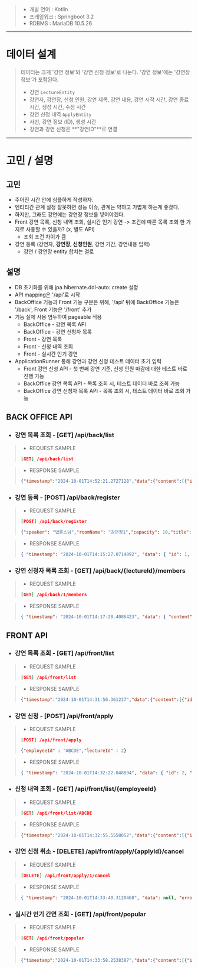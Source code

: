>* 개발 언어 : Kotlin
>* 프레임워크 : Springboot 3.2
>* RDBMS : MariaDB 10.5.26
***

# 데이터 설계
> 데이터는 크게 '강연 정보'와 '강연 신청 정보'로 나눈다.
> '강연 정보'에는 '강연장 정보'가 포함된다.
>* 강연 ``` LectureEntity ```
>  * 강연자, 강연장, 신청 인원, 강연 제목, 강연 내용, 강연 시작 시간, 강연 종료 시간, 생성 시간, 수정 시간
>* 강연 신청 내역 ``` ApplyEntity ```
>  * 사번, 강연 정보 (ID), 생성 시간
>* 강연과 강연 신청은 **"강연ID"**로 연결
***

# 고민 / 설명
## 고민
* 주어진 시간 안에 심플하게 작성하자.
* 엔티티간 관계 설정 잘못하면 성능 이슈, 관계는 약하고 가볍게 하는게 좋겠다.
* 하지만, 그래도 강연에는 강연장 정보를 넣어야겠다.
* Front 강연 목록, 신청 내역 조회, 실시간 인기 강연 -> 조건에 따른 목록 조회 한 가지로 사용할 수 있을까? (x, 별도 API)
  * 조회 조건 차이가 큼
* 강연 등록 (강연자, **강연장, 신청인원**, 강연 기간, 강연내용 입력)
  * 강연 / 강연장 entity 합치는 걸로


## 설명
* DB 초기화를 위해 jpa.hibernate.ddl-auto: create 설정
* API mapping은 '/api'로 시작
* BackOffice 기능과 Front 기능 구분은 위해, '/api' 뒤에 BackOffice 기능은 '/back', Front 기능은 '/front' 추가
* 기능 실제 사용 염두하여 pageable 적용
  * BackOffice - 강연 목록 API
  * BackOffice - 강연 신청자 목록
  * Front - 강연 목록
  * Front - 신청 내역 조회
  * Front - 실시간 인기 강연
* ApplicationRunner 통해 강연과 강연 신청 테스트 데이터 초기 입력
  * Front 강연 신청 API - 첫 번째 강연 기준, 신청 인원 마감에 대한 테스트 바로 진행 가능
  * BackOffice 강연 목록 API - 목록 조회 시, 테스트 데이터 바로 조회 가능
  * BackOffice 강연 신청자 목록 API - 목록 조회 시, 테스트 데이터 바로 조회 가능

## BACK OFFICE API
* ### 강연 목록 조회 - [GET] /api/back/list
>* REQUEST SAMPLE
> ```json
> [GET] /api/back/list

>* RESPONSE SAMPLE
> ```json
> {"timestamp":"2024-10-01T14:52:21.2727128","data":{"content":[{"id":2,"speaker":"김창옥","roomName":"강연장1","capacity":10,"title":"포프리쇼1","description":"행복한 순간을 기억해주세요1","startTime":"2024-10-02T10:00:00","endTime":"2024-10-02T13:00:00","createTime":"2024-10-01T14:31:20.161914","updateTime":null},{"id":1,"speaker":"법륜스님","roomName":"강연장1","capacity":10,"title":"즉문즉설1","description":"생각보다 간단한 행복해지는 방법1","startTime":"2024-10-02T15:00:00","endTime":"2024-10-02T17:00:00","createTime":"2024-10-01T14:15:27.023214","updateTime":null}],"pageable":{"pageNumber":0,"pageSize":10,"sort":{"empty":false,"sorted":true,"unsorted":false},"offset":0,"paged":true,"unpaged":false},"last":true,"totalElements":2,"totalPages":1,"size":10,"number":0,"sort":{"empty":false,"sorted":true,"unsorted":false},"first":true,"numberOfElements":2,"empty":false},"error":null}


* ### 강연 등록 - [POST] /api/back/register
>* REQUEST SAMPLE
> ```json
> [POST] /api/back/register
> 
> {"speaker": "법륜스님","roomName": "강연장1","capacity": 10,"title": "즉문즉설1","description": "생각보다 간단한 행복해지는 방법1","startTime": "2024-10-02 15:00:00","endTime": "2024-10-02 17:00:00"}

> * RESPONSE SAMPLE
> ```json
> { "timestamp": "2024-10-01T14:15:27.0714892", "data": { "id": 1, "speaker": "법륜스님", "roomName": "강연장1", "capacity": 10, "title": "즉문즉설1", "description": "생각보다 간단한 행복해지는 방법1", "startTime": "2024-10-02T15:00:00", "endTime": "2024-10-02T17:00:00", "createTime": "2024-10-01T14:15:27.0232144", "updateTime": null }, "error": null }


* ### 강연 신청자 목록 조회 - [GET] /api/back/{lectureId}/members
>* REQUEST SAMPLE
> ```json
> [GET] /api/back/1/members

>* RESPONSE SAMPLE
> ```json
> { "timestamp": "2024-10-01T14:17:28.4086423", "data": { "content": [ { "id": 1, "employeeId": "ABCDE", "lecture": { "id": 1, "speaker": "법륜스님", "roomName": "강연장1", "capacity": 10, "title": "즉문즉설1", "description": "생각보다 간단한 행복해지는 방법1", "startTime": "2024-10-02T15:00:00", "endTime": "2024-10-02T17:00:00", "createTime": "2024-10-01T14:15:27.023214", "updateTime": null }, "createTime": "2024-10-01T14:17:16" } ], "pageable": { "pageNumber": 0, "pageSize": 10, "sort": { "empty": false, "sorted": true, "unsorted": false }, "offset": 0, "paged": true, "unpaged": false }, "last": true, "totalElements": 1, "totalPages": 1, "size": 10, "number": 0, "sort": { "empty": false, "sorted": true, "unsorted": false }, "first": true, "numberOfElements": 1, "empty": false }, "error": null }



## FRONT API
* ### 강연 목록 조회 - [GET] /api/front/list
>* REQUEST SAMPLE
> ```json
> [GET] /api/front/list

> * RESPONSE SAMPLE
> ```json
> {"timestamp":"2024-10-01T14:31:50.361237","data":{"content":[{"id":2,"speaker":"김창옥","roomName":"강연장1","capacity":10,"title":"포프리쇼1","description":"행복한 순간을 기억해주세요1","startTime":"2024-10-02T10:00:00","endTime":"2024-10-02T13:00:00","createTime":"2024-10-01T14:31:20.161914","updateTime":null},{"id":1,"speaker":"법륜스님","roomName":"강연장1","capacity":10,"title":"즉문즉설1","description":"생각보다 간단한 행복해지는 방법1","startTime":"2024-10-02T15:00:00","endTime":"2024-10-02T17:00:00","createTime":"2024-10-01T14:15:27.023214","updateTime":null}],"pageable":{"pageNumber":0,"pageSize":10,"sort":{"empty":false,"sorted":true,"unsorted":false},"offset":0,"paged":true,"unpaged":false},"last":true,"totalPages":1,"totalElements":2,"size":10,"number":0,"sort":{"empty":false,"sorted":true,"unsorted":false},"first":true,"numberOfElements":2,"empty":false},"error":null}


* ### 강연 신청 - [POST] /api/front/apply
>* REQUEST SAMPLE
> ```json
> [POST] /api/front/apply
> 
> {"employeeId" : "ABCDE","lectureId" : 2}

> * RESPONSE SAMPLE
> ```json
> { "timestamp": "2024-10-01T14:32:22.048894", "data": { "id": 2, "employeeId": "ABCDE", "lecture": { "id": 2, "speaker": "김창옥", "roomName": "강연장1", "capacity": 10, "title": "포프리쇼1", "description": "행복한 순간을 기억해주세요1", "startTime": "2024-10-02T10:00:00", "endTime": "2024-10-02T13:00:00", "createTime": "2024-10-01T14:31:20.161914", "updateTime": null }, "createTime": "2024-10-01T14:32:22.0439003" }, "error": null }


* ### 신청 내역 조회 - [GET] /api/front/list/{employeeId}
>* REQUEST SAMPLE
> ```json
> [GET] /api/front/list/ABCDE

> * RESPONSE SAMPLE
> ```json
> {"timestamp":"2024-10-01T14:32:55.5558052","data":{"content":[{"id":2,"employeeId":"ABCDE","lecture":{"id":2,"speaker":"김창옥","roomName":"강연장1","capacity":10,"title":"포프리쇼1","description":"행복한 순간을 기억해주세요1","startTime":"2024-10-02T10:00:00","endTime":"2024-10-02T13:00:00","createTime":"2024-10-01T14:31:20.161914","updateTime":null},"createTime":"2024-10-01T14:32:22.0439"},{"id":1,"employeeId":"ABCDE","lecture":{"id":1,"speaker":"법륜스님","roomName":"강연장1","capacity":10,"title":"즉문즉설1","description":"생각보다 간단한 행복해지는 방법1","startTime":"2024-10-02T15:00:00","endTime":"2024-10-02T17:00:00","createTime":"2024-10-01T14:15:27.023214","updateTime":null},"createTime":"2024-10-01T14:17:16"}],"pageable":{"pageNumber":0,"pageSize":10,"sort":{"empty":false,"sorted":true,"unsorted":false},"offset":0,"paged":true,"unpaged":false},"last":true,"totalPages":1,"totalElements":2,"size":10,"number":0,"sort":{"empty":false,"sorted":true,"unsorted":false},"first":true,"numberOfElements":2,"empty":false},"error":null}


* ### 강연 신청 취소 - [DELETE] /api/front/apply/{applyId}/cancel
>* REQUEST SAMPLE
> ```json
> [DELETE] /api/front/apply/1/cancel

> * RESPONSE SAMPLE
> ```json
> { "timestamp": "2024-10-01T14:33:40.3120468", "data": null, "error": null }


* ### 실시간 인기 간연 조회 - [GET] /api/front/popular
>* REQUEST SAMPLE
> ```json
> [GET] /api/front/popular

> * RESPONSE SAMPLE
> ```json
> {"timestamp":"2024-10-01T14:33:58.2538387","data":{"content":[{"id":2,"speaker":"김창옥","roomName":"강연장1","capacity":10,"title":"포프리쇼1","description":"행복한 순간을 기억해주세요1","startTime":"2024-10-02T10:00:00","endTime":"2024-10-02T13:00:00","createTime":"2024-10-01T14:31:20.161914","updateTime":null}],"pageable":{"pageNumber":0,"pageSize":10,"sort":{"empty":false,"sorted":true,"unsorted":false},"offset":0,"paged":true,"unpaged":false},"last":true,"totalPages":1,"totalElements":1,"size":10,"number":0,"sort":{"empty":false,"sorted":true,"unsorted":false},"first":true,"numberOfElements":1,"empty":false},"error":null}
